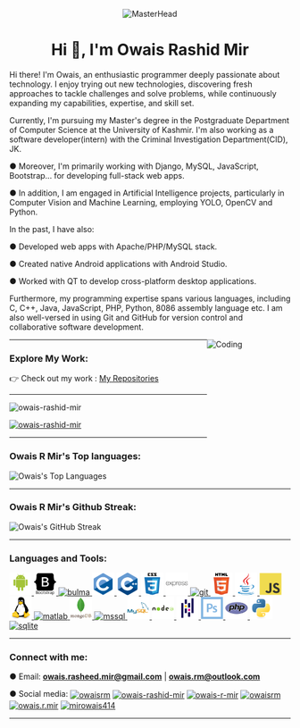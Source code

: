 <p align="center"><img src="https://camo.githubusercontent.com/f1c0fc76d120f760664938edd8e1818f9d407b03f8ce7d306e12094d8853b6a0/687474703a2f2f692e696d6775722e636f6d2f6337476d414a662e706e67" alt="MasterHead"></p>
<h1 align="center">Hi 👋, I'm Owais Rashid Mir</h1>
<p>Hi there! I'm Owais, an enthusiastic programmer deeply passionate about technology. I enjoy trying out new technologies, discovering fresh approaches to tackle challenges and solve problems, while continuously expanding my capabilities, expertise, and skill set.
  
Currently, I'm pursuing my Master's degree in the Postgraduate Department of Computer Science at the University of Kashmir.
I'm also working as a software developer(intern) with the Criminal Investigation Department(CID), JK.

● Moreover, I'm primarily working with Django, MySQL, JavaScript, Bootstrap... for developing full-stack web apps.

● In addition, I am engaged in Artificial Intelligence projects, particularly in Computer Vision and Machine Learning, employing YOLO, OpenCV and Python.

In the past, I have also:

● Developed web apps with Apache/PHP/MySQL stack.

● Created native Android applications with Android Studio.

● Worked with QT to develop cross-platform desktop applications. 

Furthermore, my programming expertise spans various languages, including C, C++, Java, JavaScript, PHP, Python, 8086 assembly language etc. I am also well-versed in using Git and GitHub for version control and collaborative software development. </p>
<img align="right" alt="Coding" width="150" height="200" src="https://camo.githubusercontent.com/c1dcb74cc1c1835b1d716f5051499a2814c683c806b15f04b0eba492863703e9/68747470733a2f2f63646e2e6472696262626c652e636f6d2f75736572732f3733303730332f73637265656e73686f74732f363538313234332f6176656e746f2e676966">

---

### Explore My Work:

👉 Check out my work : [My Repositories](https://github.com/owais-rashid-mir?tab=repositories)

---

<p align="left"> <img src="https://komarev.com/ghpvc/?username=owais-rashid-mir&label=Profile%20views&color=0e75b6&style=flat" alt="owais-rashid-mir" /> </p>

<p align="left"> <a href="https://github.com/ryo-ma/github-profile-trophy"><img src="https://github-profile-trophy.vercel.app/?username=owais-rashid-mir" alt="owais-rashid-mir" /></a> </p>

---

### Owais R Mir's Top languages: 
<img src="https://github-readme-stats-git-masterrstaa-rickstaa.vercel.app/api/top-langs/?username=owais-rashid-mir&theme=radical&layout=compact&langs_count=14" alt="Owais's Top Languages" style="width: 500px;" />

---
<h3> Owais R Mir's Github Streak: </h3>
<img src="https://github-readme-streak-stats.herokuapp.com?user=owais-rashid-mir&theme=radical" alt="Owais's GitHub Streak" style="width: 500px;" />

---

<h3 align="left">Languages and Tools:</h3>
<p align="left"> <a href="https://developer.android.com" target="_blank" rel="noreferrer"> <img src="https://raw.githubusercontent.com/devicons/devicon/master/icons/android/android-original-wordmark.svg" alt="android" width="40" height="40"/> </a> <a href="https://getbootstrap.com" target="_blank" rel="noreferrer"> <img src="https://raw.githubusercontent.com/devicons/devicon/master/icons/bootstrap/bootstrap-plain-wordmark.svg" alt="bootstrap" width="40" height="40"/> </a> <a href="https://bulma.io/" target="_blank" rel="noreferrer"> <img src="https://raw.githubusercontent.com/gilbarbara/logos/804dc257b59e144eaca5bc6ffd16949752c6f789/logos/bulma.svg" alt="bulma" width="40" height="40"/> </a> <a href="https://www.cprogramming.com/" target="_blank" rel="noreferrer"> <img src="https://raw.githubusercontent.com/devicons/devicon/master/icons/c/c-original.svg" alt="c" width="40" height="40"/> </a> <a href="https://www.w3schools.com/cpp/" target="_blank" rel="noreferrer"> <img src="https://raw.githubusercontent.com/devicons/devicon/master/icons/cplusplus/cplusplus-original.svg" alt="cplusplus" width="40" height="40"/> </a> <a href="https://www.w3schools.com/css/" target="_blank" rel="noreferrer"> <img src="https://raw.githubusercontent.com/devicons/devicon/master/icons/css3/css3-original-wordmark.svg" alt="css3" width="40" height="40"/> </a> <a href="https://expressjs.com" target="_blank" rel="noreferrer"> <img src="https://raw.githubusercontent.com/devicons/devicon/master/icons/express/express-original-wordmark.svg" alt="express" width="40" height="40"/> </a> <a href="https://git-scm.com/" target="_blank" rel="noreferrer"> <img src="https://www.vectorlogo.zone/logos/git-scm/git-scm-icon.svg" alt="git" width="40" height="40"/> </a> <a href="https://www.w3.org/html/" target="_blank" rel="noreferrer"> <img src="https://raw.githubusercontent.com/devicons/devicon/master/icons/html5/html5-original-wordmark.svg" alt="html5" width="40" height="40"/> </a> <a href="https://www.java.com" target="_blank" rel="noreferrer"> <img src="https://raw.githubusercontent.com/devicons/devicon/master/icons/java/java-original.svg" alt="java" width="40" height="40"/> </a> <a href="https://developer.mozilla.org/en-US/docs/Web/JavaScript" target="_blank" rel="noreferrer"> <img src="https://raw.githubusercontent.com/devicons/devicon/master/icons/javascript/javascript-original.svg" alt="javascript" width="40" height="40"/> </a> <a href="https://www.linux.org/" target="_blank" rel="noreferrer"> <img src="https://raw.githubusercontent.com/devicons/devicon/master/icons/linux/linux-original.svg" alt="linux" width="40" height="40"/> </a> <a href="https://www.mathworks.com/" target="_blank" rel="noreferrer"> <img src="https://upload.wikimedia.org/wikipedia/commons/2/21/Matlab_Logo.png" alt="matlab" width="40" height="40"/> </a> <a href="https://www.mongodb.com/" target="_blank" rel="noreferrer"> <img src="https://raw.githubusercontent.com/devicons/devicon/master/icons/mongodb/mongodb-original-wordmark.svg" alt="mongodb" width="40" height="40"/> </a> <a href="https://www.microsoft.com/en-us/sql-server" target="_blank" rel="noreferrer"> <img src="https://www.svgrepo.com/show/303229/microsoft-sql-server-logo.svg" alt="mssql" width="40" height="40"/> </a> <a href="https://www.mysql.com/" target="_blank" rel="noreferrer"> <img src="https://raw.githubusercontent.com/devicons/devicon/master/icons/mysql/mysql-original-wordmark.svg" alt="mysql" width="40" height="40"/> </a> <a href="https://nodejs.org" target="_blank" rel="noreferrer"> <img src="https://raw.githubusercontent.com/devicons/devicon/master/icons/nodejs/nodejs-original-wordmark.svg" alt="nodejs" width="40" height="40"/> </a> <a href="https://pandas.pydata.org/" target="_blank" rel="noreferrer"> <img src="https://raw.githubusercontent.com/devicons/devicon/2ae2a900d2f041da66e950e4d48052658d850630/icons/pandas/pandas-original.svg" alt="pandas" width="40" height="40"/> </a> <a href="https://www.photoshop.com/en" target="_blank" rel="noreferrer"> <img src="https://raw.githubusercontent.com/devicons/devicon/master/icons/photoshop/photoshop-line.svg" alt="photoshop" width="40" height="40"/> </a> <a href="https://www.php.net" target="_blank" rel="noreferrer"> <img src="https://raw.githubusercontent.com/devicons/devicon/master/icons/php/php-original.svg" alt="php" width="40" height="40"/> </a> <a href="https://www.python.org" target="_blank" rel="noreferrer"> <img src="https://raw.githubusercontent.com/devicons/devicon/master/icons/python/python-original.svg" alt="python" width="40" height="40"/> </a> <a href="https://www.sqlite.org/" target="_blank" rel="noreferrer"> <img src="https://www.vectorlogo.zone/logos/sqlite/sqlite-icon.svg" alt="sqlite" width="40" height="40"/> </a> </p>

---


<h3 align="left">Connect with me:</h3>

● Email:  **owais.rasheed.mir@gmail.com**  |  **owais.rm@outlook.com**

<p align="left">● Social media:
<a href="https://twitter.com/owais_r_mir" target="blank"><img align="center" src="https://raw.githubusercontent.com/rahuldkjain/github-profile-readme-generator/master/src/images/icons/Social/twitter.svg" alt="owaisrm" height="30" width="40" /></a>
<a href="https://linkedin.com/in/owais-rashid-mir" target="blank"><img align="center" src="https://raw.githubusercontent.com/rahuldkjain/github-profile-readme-generator/master/src/images/icons/Social/linked-in-alt.svg" alt="owais-rashid-mir" height="30" width="40" /></a>
<a href="https://stackoverflow.com/users/14676398/owais-r-mir" target="blank"><img align="center" src="https://raw.githubusercontent.com/rahuldkjain/github-profile-readme-generator/master/src/images/icons/Social/stack-overflow.svg" alt="owais-r-mir" height="30" width="40" /></a>
<a href="https://fb.com/owaisrm" target="blank"><img align="center" src="https://raw.githubusercontent.com/rahuldkjain/github-profile-readme-generator/master/src/images/icons/Social/facebook.svg" alt="owaisrm" height="30" width="40" /></a>
<a href="https://instagram.com/owais.r.mir" target="blank"><img align="center" src="https://raw.githubusercontent.com/rahuldkjain/github-profile-readme-generator/master/src/images/icons/Social/instagram.svg" alt="owais.r.mir" height="30" width="40" /></a>
<a href="https://www.hackerrank.com/mirowais414" target="blank"><img align="center" src="https://raw.githubusercontent.com/rahuldkjain/github-profile-readme-generator/master/src/images/icons/Social/hackerrank.svg" alt="mirowais414" height="30" width="40" /></a>
</p>

---

<!-- 
<p><img align="left" src="https://github-readme-stats.vercel.app/api/top-langs?username=owais-rashid-mir&show_icons=true&locale=en&layout=compact" alt="owais-rashid-mir" /></p>

<p>&nbsp;<img align="center" src="https://github-readme-stats.vercel.app/api?username=owais-rashid-mir&show_icons=true&locale=en" alt="owais-rashid-mir" /></p>

<p><img align="center" src="https://github-readme-streak-stats.herokuapp.com/?user=owais-rashid-mir&" alt="owais-rashid-mir" /></p>
-->
